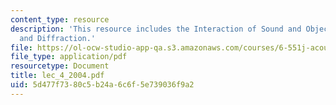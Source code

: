 ```yaml
---
content_type: resource
description: 'This resource includes the Interaction of Sound and Objects: Scattering
  and Diffraction.'
file: https://ol-ocw-studio-app-qa.s3.amazonaws.com/courses/6-551j-acoustics-of-speech-and-hearing-fall-2004/5d477f7380c5b24a6c6f5e739036f9a2_lec_4_2004.pdf
file_type: application/pdf
resourcetype: Document
title: lec_4_2004.pdf
uid: 5d477f73-80c5-b24a-6c6f-5e739036f9a2
---
```

